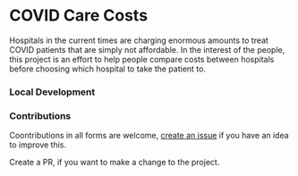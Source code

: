 # COVID Care Costs


Hospitals in the current times are charging enormous amounts to treat COVID patients that are simply not affordable.
In the interest of the people, this project is an effort to help people compare costs between hospitals before choosing which hospital to take the patient to.


### Local Development

### Contributions
Coontributions in all forms are welcome, [create an issue](https://github.com/bitsapien/covid-care-costs/issues/new) if you have an idea to improve this.

Create a PR, if you want to make a change to the project.


